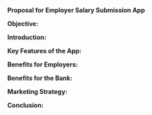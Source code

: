 **Proposal for Employer Salary Submission App**

**Objective:**

**Introduction:**

**Key Features of the App:**


**Benefits for Employers:**


**Benefits for the Bank:**


**Marketing Strategy:**


**Conclusion:**
